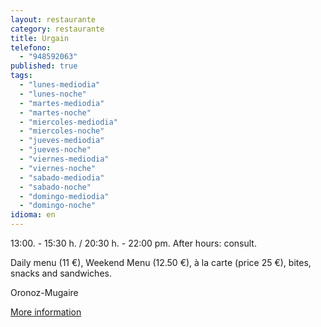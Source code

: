```yaml
---
layout: restaurante
category: restaurante
title: Urgain
telefono:
  - "948592063"
published: true
tags:
  - "lunes-mediodia"
  - "lunes-noche"
  - "martes-mediodia"
  - "martes-noche"
  - "miercoles-mediodia"
  - "miercoles-noche"
  - "jueves-mediodia"
  - "jueves-noche"
  - "viernes-mediodia"
  - "viernes-noche"
  - "sabado-mediodia"
  - "sabado-noche"
  - "domingo-mediodia"
  - "domingo-noche"
idioma: en
---
```


13:00. - 15:30 h. / 20:30 h. - 22:00 pm. After hours: consult.

Daily menu (11 €), Weekend Menu (12.50 €), à la carte (price 25 €), bites, snacks and sandwiches.

Oronoz-Mugaire

[More information](http://www.consorciobertiz.org/consorcio/dondecomer/restaurantes/oronoz-mugaire-es-0-189/hotel-restaurante-urgain.html)
